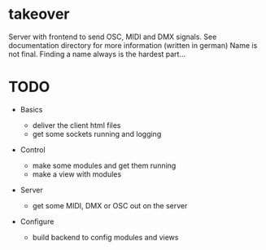 takeover
=========

Server with frontend to send OSC, MIDI and DMX signals. 
See documentation directory for more information (written in german)
Name is not final. Finding a name always is the hardest part...


TODO
====

- Basics
  - deliver the client html files
  - get some sockets running and logging

- Control
  - make some modules and get them running
  - make a view with modules

- Server
  - get some MIDI, DMX or OSC out on the server

- Configure
  - build backend to config modules and views
